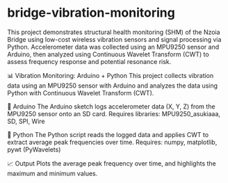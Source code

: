 # bridge-vibration-monitoring
This project demonstrates structural health monitoring (SHM) of the Nzoia Bridge using low-cost wireless vibration sensors and signal processing via Python. Accelerometer data was collected using an MPU9250 sensor and Arduino, then analyzed using Continuous Wavelet Transform (CWT) to assess frequency response and potential resonance risk.

📊 Vibration Monitoring: Arduino + Python
This project collects vibration data using an MPU9250 sensor with Arduino and analyzes the data using Python with Continuous Wavelet Transform (CWT).

🔧 Arduino
The Arduino sketch logs accelerometer data (X, Y, Z) from the MPU9250 sensor onto an SD card.
Requires libraries: MPU9250_asukiaaa, SD, SPI, Wire

🐍 Python
The Python script reads the logged data and applies CWT to extract average peak frequencies over time.
Requires: numpy, matplotlib, pywt (PyWavelets)

📈 Output
Plots the average peak frequency over time, and highlights the maximum and minimum values.
